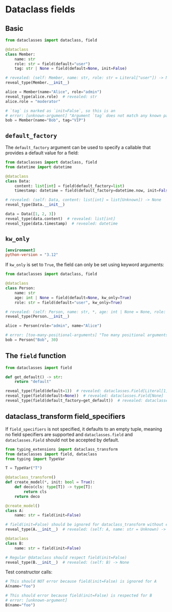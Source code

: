 # Dataclass fields

## Basic

```py
from dataclasses import dataclass, field

@dataclass
class Member:
    name: str
    role: str = field(default="user")
    tag: str | None = field(default=None, init=False)

# revealed: (self: Member, name: str, role: str = Literal["user"]) -> None
reveal_type(Member.__init__)

alice = Member(name="Alice", role="admin")
reveal_type(alice.role)  # revealed: str
alice.role = "moderator"

# `tag` is marked as `init=False`, so this is an
# error: [unknown-argument] "Argument `tag` does not match any known parameter"
bob = Member(name="Bob", tag="VIP")
```

## `default_factory`

The `default_factory` argument can be used to specify a callable that provides a default value for a
field:

```py
from dataclasses import dataclass, field
from datetime import datetime

@dataclass
class Data:
    content: list[int] = field(default_factory=list)
    timestamp: datetime = field(default_factory=datetime.now, init=False)

# revealed: (self: Data, content: list[int] = list[Unknown]) -> None
reveal_type(Data.__init__)

data = Data([1, 2, 3])
reveal_type(data.content)  # revealed: list[int]
reveal_type(data.timestamp)  # revealed: datetime
```

## `kw_only`

```toml
[environment]
python-version = "3.12"
```

If `kw_only` is set to `True`, the field can only be set using keyword arguments:

```py
from dataclasses import dataclass, field

@dataclass
class Person:
    name: str
    age: int | None = field(default=None, kw_only=True)
    role: str = field(default="user", kw_only=True)

# revealed: (self: Person, name: str, *, age: int | None = None, role: str = Literal["user"]) -> None
reveal_type(Person.__init__)

alice = Person(role="admin", name="Alice")

# error: [too-many-positional-arguments] "Too many positional arguments: expected 1, got 2"
bob = Person("Bob", 30)
```

## The `field` function

```py
from dataclasses import field

def get_default() -> str:
    return "default"

reveal_type(field(default=1))  # revealed: dataclasses.Field[Literal[1]]
reveal_type(field(default=None))  # revealed: dataclasses.Field[None]
reveal_type(field(default_factory=get_default))  # revealed: dataclasses.Field[str]
```

## dataclass_transform field_specifiers

If `field_specifiers` is not specified, it defaults to an empty tuple, meaning no field specifiers
are supported and `dataclasses.field` and `dataclasses.Field` should not be accepted by default.

```py
from typing_extensions import dataclass_transform
from dataclasses import field, dataclass
from typing import TypeVar

T = TypeVar("T")

@dataclass_transform()
def create_model(*, init: bool = True):
    def deco(cls: type[T]) -> type[T]:
        return cls
    return deco

@create_model()
class A:
    name: str = field(init=False)

# field(init=False) should be ignored for dataclass_transform without explicit field_specifiers
reveal_type(A.__init__)  # revealed: (self: A, name: str = Unknown) -> None

@dataclass
class B:
    name: str = field(init=False)

# Regular @dataclass should respect field(init=False)
reveal_type(B.__init__)  # revealed: (self: B) -> None
```

Test constructor calls:

```py
# This should NOT error because field(init=False) is ignored for A
A(name="foo")

# This should error because field(init=False) is respected for B
# error: [unknown-argument]
B(name="foo")
```
